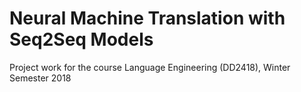 # Neural Machine Translation with Seq2Seq Models
Project work for the course Language Engineering (DD2418), Winter Semester 2018

